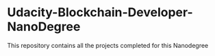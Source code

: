 # Udacity-Blockchain-Developer-NanoDegree
This repository contains all the projects completed for this Nanodegree
